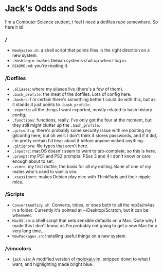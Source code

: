 # Jack's Odds and Sods

I'm a Computer Science student, I feel I need a dotfiles repo somewhere. So here it is!

### /
- `NewSystem.sh`: a shell script that points files in the right direction on a new system.
- `.hushlogin`: makes Debian systems shut up when I log in.
- `README.md`: you're reading it.

### /Dotfiles
- `.aliases`: where my aliases live (there's a few of them).
- `.bash_profile`: the meat of the dotfiles. Lots of config here.
- `.bashrc`: I'm certain there's something better I could do with this, but as it stands it just points to `.bash_profile`.
- `.exports`: all the things I want exported, mostly related to bash history config.
- `.functions`: functions, really. I've only got the four at the moment, but they still might clutter up the `.bash_profile`.
- `.gitconfig`: there's probably some security issue with me posting my gitconfig here, but oh well. I don't think it stores passwords, and if it did, I'm pretty certain I'd hear about it before anyone nicked anything.
- `.gitignore`: file types that aren't here.
- `.inputrc`: macOS doesn't seem to want to tab-complete, so this is here.
- `.prompt`: my PS1 and PS2 prompts. PSes 3 and 4 I don't know or care enough about to set.
- `.vimrc`: my first dotfile, the basis for all my editing. Bane of one of my mates who's used to vanilla vim.
- `.xsessionrc`: makes Debian play nice with ThinkPads and their nipple mice.

### /Scripts
- `ConvertAndTidy.sh`: Converts, tidies, or does both to all the mp3s/m4as in a folder. Currently it's pointed at ~/Desktop/Scratch, but it can be wherever.
- `MacOS.sh`: a shell script that sets sensible defaults on a Mac. Quite why I made this I don't know, as I'm probably not going to get a new Mac for a very long time...
- `NewPackages.sh`: Installing useful things on a new system.

### /vimcolors
- `jack.vim`: A modified version of [molokai.vim](https://github.com/tomasr/molokai), stripped down to what I want, and highlighting made bright blue.
